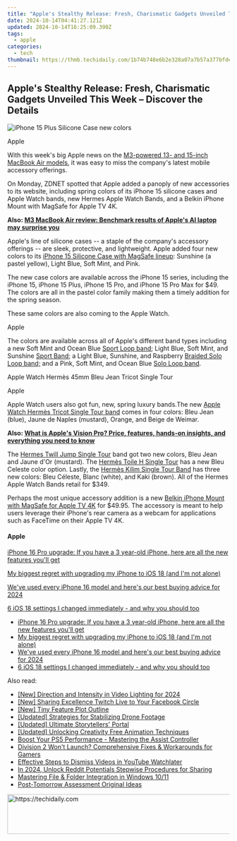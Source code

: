 ```yaml
---
title: "Apple's Stealthy Release: Fresh, Charismatic Gadgets Unveiled This Week – Discover the Details on ZDNet"
date: 2024-10-14T04:41:27.121Z
updated: 2024-10-14T16:25:09.390Z
tags:
  - apple
categories:
  - tech
thumbnail: https://thmb.techidaily.com/1b74b748e6b2e328a07a7b57a377bfde7d1cf69849bc4b8a8c3c123bbebb43d1.jpg
---
```


## Apple's Stealthy Release: Fresh, Charismatic Gadgets Unveiled This Week – Discover the Details

![iPhone 15 Plus Silicone Case new colors](https://www.zdnet.com/a/img/resize/99934390b8eacc7fbb4199262b6b728ea2cc530a/2024/03/05/6e965910-63b3-4cb3-8e54-97629076f8c6/2022-42.png?auto=webp&width=1280)

Apple

With this week's big Apple news on the [M3-powered 13- and 15-inch MacBook Air models](https://www.zdnet.com/article/m3-macbook-air-review/), it was easy to miss the company's latest mobile accessory offerings.

On Monday, ZDNET spotted that Apple added a panoply of new accessories to its website, including spring colors of its iPhone 15 silicone cases and Apple Watch bands, new Hermes Apple Watch Bands, and a Belkin iPhone Mount with MagSafe for Apple TV 4K. 

**Also: [M3 MacBook Air review: Benchmark results of Apple's AI laptop may surprise you](https://www.zdnet.com/article/m3-macbook-air-review/)**

Apple's line of silicone cases -- a staple of the company's accessory offerings -- are sleek, protective, and lightweight. Apple added four new colors to its [iPhone 15 Silicone Case with MagSafe lineup](https://apple.sjv.io/c/159047/435031/7613?&sharedid=zdnet&partnerpropertyid=1980086&u=https%3A%2F%2Fwww.apple.com%2Fshop%2Fproduct%2FMWNC3ZM%2FA%2Fiphone-15-silicone-case-with-magsafe-soft-mint&subId1=zd-%5F%5FCOM%5FCLICK%5FID%5F%5F-dtp): Sunshine (a pastel yellow), Light Blue, Soft Mint, and Pink. 

The new case colors are available across the iPhone 15 series, including the iPhone 15, iPhone 15 Plus, iPhone 15 Pro, and iPhone 15 Pro Max for $49\. The colors are all in the pastel color family making them a timely addition for the spring season.

These same colors are also coming to the Apple Watch. 

Apple

The colors are available across all of Apple's different band types including a new Soft Mint and Ocean Blue [Sport Loop band](https://apple.sjv.io/c/159047/435031/7613?&sharedid=zdnet&partnerpropertyid=1980086&u=https%3A%2F%2Fwww.apple.com%2Fshop%2Fproduct%2FMW4Q3AM%2FA%2F45mm-soft-mint-sport-loop%3Ffnode%3Dd5ecdbfaaca4991c1fd8183e6b86a882ccf16a51a054d7257b37752e28f843747d23cdc02eeb4c23b7c36e9607747c949aa680372bddd2688fcd2d028904d05d61192665396dcc73189a67320332453f5711603bf6e15c323e44f0caf89e832a&subId1=zd-%5F%5FCOM%5FCLICK%5FID%5F%5F-dtp); Light Blue, Soft Mint, and Sunshine [Sport Band](https://apple.sjv.io/c/159047/435031/7613?&sharedid=zdnet&partnerpropertyid=1980086&u=https%3A%2F%2Fwww.apple.com%2Fshop%2Fproduct%2FMWMP3AM%2FA%2F41mm-sunshine-sport-band-s-m%3Ffnode%3D177f9aabb48f14f2b9f1c51f2f3972a5a91bf0ac46a1fc3efbdd0ffc9f819c0b94c17c39f4e1080e9468319521177c548e896f6257bdbd57bf4b54d5ae29e60fc78090abc1fd842a78c0b480d8bcfe03&subId1=zd-%5F%5FCOM%5FCLICK%5FID%5F%5F-dtp); a Light Blue, Sunshine, and Raspberry [Braided Solo Loop band;](https://apple.sjv.io/c/159047/435031/7613?&sharedid=zdnet&partnerpropertyid=1980086&u=https%3A%2F%2Fwww.apple.com%2Fshop%2Fproduct%2FMWKE3AM%2FA%2F41mm-light-blue-braided-solo-loop-size-1%3Ffnode%3D177f9aabb48f14f2b9f1c51f2f3972a5a91bf0ac46a1fc3efbdd0ffc9f819c0b94c17c39f4e1080e9468319521177c548e896f6257bdbd57bf4b54d5ae29e60fc78090abc1fd842a78c0b480d8bcfe03&subId1=zd-%5F%5FCOM%5FCLICK%5FID%5F%5F-dtp) and a Pink, Soft Mint, and Ocean Blue [Solo Loop band](https://apple.sjv.io/c/159047/435031/7613?&sharedid=zdnet&partnerpropertyid=1980086&u=https%3A%2F%2Fwww.apple.com%2Fshop%2Fproduct%2FMWEE3AM%2FA%2F41mm-pink-solo-loop-size-1%3Ffnode%3D177f9aabb48f14f2b9f1c51f2f3972a5a91bf0ac46a1fc3efbdd0ffc9f819c0b94c17c39f4e1080e9468319521177c548e896f6257bdbd57bf4b54d5ae29e60fc78090abc1fd842a78c0b480d8bcfe03&subId1=zd-%5F%5FCOM%5FCLICK%5FID%5F%5F-dtp). 

Apple Watch Hermès 45mm Bleu Jean Tricot Single Tour

Apple

Apple Watch users also got fun, new, spring luxury bands.The new [Apple Watch Hermès Tricot Single Tour band](https://apple.sjv.io/c/159047/435031/7613?&sharedid=zdnet&partnerpropertyid=1980086&u=https%3A%2F%2Fwww.apple.com%2Fshop%2Fproduct%2FMWP73AM%2FA%2Fapple-watch-herm%25C3%25A8s-41mm-jaune-de-naples-tricot-single-tour%3Ffnode%3D177f9aabb48f14f2b9f1c51f2f3972a5a91bf0ac46a1fc3efbdd0ffc9f819c0b94c17c39f4e1080e9468319521177c548e896f6257bdbd57bf4b54d5ae29e60fc78090abc1fd842a78c0b480d8bcfe03&subId1=zd-%5F%5FCOM%5FCLICK%5FID%5F%5F-dtp) comes in four colors: Bleu Jean (blue), Jaune de Naples (mustard), Orange, and Beige de Weimar. 

**Also: [What is Apple's Vision Pro? Price, features, hands-on insights, and everything you need to know](https://www.zdnet.com/article/what-is-apples-vision-pro-price-features-hands-on-insights-and-everything-you-need-to-know/)**

The [Hermes Twill Jump Single Tour](https://apple.sjv.io/c/159047/435031/7613?&sharedid=zdnet&partnerpropertyid=1980086&u=https%3A%2F%2Fwww.apple.com%2Fshop%2Fproduct%2FMWP63AM%2FA%2Fapple-watch-herm%25C3%25A8s-41mm-bleu-c%25C3%25A9leste-bleu-jean-twill-jump-single-tour%3Ffnode%3D177f9aabb48f14f2b9f1c51f2f3972a5a91bf0ac46a1fc3efbdd0ffc9f819c0b94c17c39f4e1080e9468319521177c548e896f6257bdbd57bf4b54d5ae29e60fc78090abc1fd842a78c0b480d8bcfe03&subId1=zd-%5F%5FCOM%5FCLICK%5FID%5F%5F-dtp) band got two new colors, Bleu Jean and Jaune d'Or (mustard). The [Hermès Toile H Single Tour](https://apple.sjv.io/c/159047/435031/7613?&sharedid=zdnet&partnerpropertyid=1980086&u=https%3A%2F%2Fwww.apple.com%2Fshop%2Fproduct%2FMWNW3AM%2FA%2Fapple-watch-herm%25C3%25A8s-45mm-bleu-c%25C3%25A9leste-%25C3%25A9cru-toile-h-single-tour%3Ffnode%3D177f9aabb48f14f2b9f1c51f2f3972a5a91bf0ac46a1fc3efbdd0ffc9f819c0b94c17c39f4e1080e9468319521177c548e896f6257bdbd57bf4b54d5ae29e60fc78090abc1fd842a78c0b480d8bcfe03&subId1=zd-%5F%5FCOM%5FCLICK%5FID%5F%5F-dtp) has a new Bleu Celeste color option. Lastly, the [Hermès Kilim Single Tour Band](https://apple.sjv.io/c/159047/435031/7613?&sharedid=zdnet&partnerpropertyid=1980086&u=https%3A%2F%2Fwww.apple.com%2Fshop%2Fproduct%2FMWNY3AM%2FA%2Fapple-watch-herm%25C3%25A8s-41mm-bleu-c%25C3%25A9leste-kilim-single-tour%3Ffnode%3D177f9aabb48f14f2b9f1c51f2f3972a5a91bf0ac46a1fc3efbdd0ffc9f819c0b94c17c39f4e1080e9468319521177c548e896f6257bdbd57bf4b54d5ae29e60fc78090abc1fd842a78c0b480d8bcfe03&subId1=zd-%5F%5FCOM%5FCLICK%5FID%5F%5F-dtp) has three new colors: Bleu Céleste, Blanc (white), and Kaki (brown). All of the Hermes Apple Watch Bands retail for $349\. 

Perhaps the most unique accessory addition is a new [Belkin iPhone Mount with MagSafe for Apple TV 4K](https://apple.sjv.io/c/159047/435031/7613?&sharedid=zdnet&partnerpropertyid=1980086&u=https%3A%2F%2Fwww.apple.com%2Fshop%2Fproduct%2FHR1V2ZM%2FA%2Fbelkin-iphone-mount-with-magsafe-for-apple-tv-4k%3Ffnode%3Dc42550d3cb55b0a3fb06de92ba08d6df619c4061c94715d0e1eb027fdbc2e9adccfb0346446e9a819a7de8c6270ee964344e2d1662158a62b66e8271f3c72deb4b3a4b7f1d4b924b568521dca231d89d5dd6301455a03b484d1bab7012d8eacb&subId1=zd-%5F%5FCOM%5FCLICK%5FID%5F%5F-dtp) for $49.95\. The accessory is meant to help users leverage their iPhone's rear camera as a webcam for applications such as FaceTime on their Apple TV 4K. 

#### Apple

[iPhone 16 Pro upgrade: If you have a 3 year-old iPhone, here are all the new features you'll get](https://www.zdnet.com/article/iphone-16-pro-and-pro-max-hands-on/ "iPhone 16 Pro upgrade: If you have a 3 year-old iPhone, here are all the new features you'll get")

[My biggest regret with upgrading my iPhone to iOS 18 (and I'm not alone)](https://www.zdnet.com/article/my-biggest-regret-with-upgrading-my-iphone-to-ios-18-and-im-not-alone/ "My biggest regret with upgrading my iPhone to iOS 18 (and I'm not alone)")

[We've used every iPhone 16 model and here's our best buying advice for 2024](https://www.zdnet.com/article/iphone-16-pro-max-buying-advice-2024/ "We've used every iPhone 16 model and here's our best buying advice for 2024")

[6 iOS 18 settings I changed immediately - and why you should too](https://www.zdnet.com/article/6-ios-18-settings-i-changed-immediately-and-why-you-should-too/ "6 iOS 18 settings I changed immediately - and why you should too")

* [iPhone 16 Pro upgrade: If you have a 3 year-old iPhone, here are all the new features you'll get](https://www.zdnet.com/article/iphone-16-pro-and-pro-max-hands-on/ "iPhone 16 Pro upgrade: If you have a 3 year-old iPhone, here are all the new features you'll get")
* [My biggest regret with upgrading my iPhone to iOS 18 (and I'm not alone)](https://www.zdnet.com/article/my-biggest-regret-with-upgrading-my-iphone-to-ios-18-and-im-not-alone/ "My biggest regret with upgrading my iPhone to iOS 18 (and I'm not alone)")
* [We've used every iPhone 16 model and here's our best buying advice for 2024](https://www.zdnet.com/article/iphone-16-pro-max-buying-advice-2024/ "We've used every iPhone 16 model and here's our best buying advice for 2024")
* [6 iOS 18 settings I changed immediately - and why you should too](https://www.zdnet.com/article/6-ios-18-settings-i-changed-immediately-and-why-you-should-too/ "6 iOS 18 settings I changed immediately - and why you should too")

<ins class="adsbygoogle"
     style="display:block"
     data-ad-format="autorelaxed"
     data-ad-client="ca-pub-7571918770474297"
     data-ad-slot="1223367746"></ins>

<ins class="adsbygoogle"
     style="display:block"
     data-ad-client="ca-pub-7571918770474297"
     data-ad-slot="8358498916"
     data-ad-format="auto"
     data-full-width-responsive="true"></ins>

<span class="atpl-alsoreadstyle">Also read:</span>
<div><ul>
<li><a href="https://facebook-video-share.techidaily.com/new-direction-and-intensity-in-video-lighting-for-2024/"><u>[New] Direction and Intensity in Video Lighting for 2024</u></a></li>
<li><a href="https://facebook-video-content.techidaily.com/new-sharing-excellence-twitch-live-to-your-facebook-circle/"><u>[New] Sharing Excellence Twitch Live to Your Facebook Circle</u></a></li>
<li><a href="https://some-tips.techidaily.com/new-tiny-feature-plot-outline/"><u>[New] Tiny Feature Plot Outline</u></a></li>
<li><a href="https://some-tips.techidaily.com/updated-strategies-for-stabilizing-drone-footage/"><u>[Updated] Strategies for Stabilizing Drone Footage</u></a></li>
<li><a href="https://some-tips.techidaily.com/updated-ultimate-storytellers-portal/"><u>[Updated] Ultimate Storytellers' Portal</u></a></li>
<li><a href="https://some-tips.techidaily.com/updated-unlocking-creativity-free-animation-techniques/"><u>[Updated] Unlocking Creativity Free Animation Techniques</u></a></li>
<li><a href="https://games-able.techidaily.com/boost-your-ps5-performance-mastering-the-assist-controller/"><u>Boost Your PS5 Performance - Mastering the Assist Controller</u></a></li>
<li><a href="https://win-able.techidaily.com/division-2-wont-launch-comprehensive-fixes-and-workarounds-for-gamers/"><u>Division 2 Won't Launch? Comprehensive Fixes & Workarounds for Gamers</u></a></li>
<li><a href="https://youtube-docs.techidaily.com/tive-steps-to-dismiss-videos-in-youtube-watchlater/"><u>Effective Steps to Dismiss Videos in YouTube Watchlater</u></a></li>
<li><a href="https://some-tips.techidaily.com/in-2024-unlock-reddit-potentials-stepwise-procedures-for-sharing/"><u>In 2024, Unlock Reddit Potentials Stepwise Procedures for Sharing</u></a></li>
<li><a href="https://windows11.techidaily.com/mastering-file-and-folder-integration-in-windows-1011/"><u>Mastering File & Folder Integration in Windows 10/11</u></a></li>
<li><a href="https://extra-information.techidaily.com/post-tomorrow-assessment-original-ideas/"><u>Post-Tomorrow Assessment Original Ideas</u></a></li>
</ul></div>

<!-- affiliate ads begin -->
<a href="https://ephamedtechinc.pxf.io/c/5597632/2130531/26400" target="_top" id="2130531">
  <img src="//a.impactradius-go.com/display-ad/26400-2130531" border="0" alt="https://techidaily.com" width="728" height="90"/>
</a>
<img height="0" width="0" src="https://ephamedtechinc.pxf.io/i/5597632/2130531/26400" style="position:absolute;visibility:hidden;" border="0" />
<!-- affiliate ads end -->

